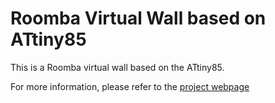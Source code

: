 # Roomba Virtual Wall based on ATtiny85
This is a Roomba virtual wall based on the ATtiny85. 

For more information, please refer to the [project webpage](https://www.randseq.org/2020/08/diy-roomba-virtual-wall.html)
